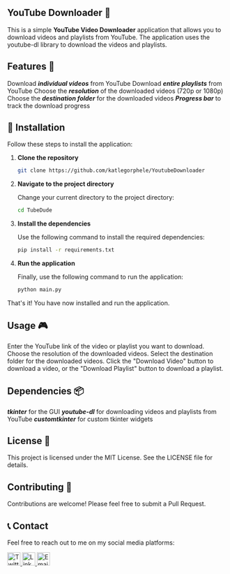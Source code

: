 ## YouTube Downloader 🎥 
This is a simple **YouTube Video Downloader** application that allows you to download videos and playlists from YouTube. The application uses the youtube-dl library to download the videos and playlists.

## Features 🌟 
Download ***individual videos*** from YouTube
Download ***entire playlists*** from YouTube
Choose the ***resolution*** of the downloaded videos (720p or 1080p)
Choose the ***destination folder*** for the downloaded videos
***Progress bar*** to track the download progress




## 🚀 Installation

Follow these steps to install the application:

1. **Clone the repository**

   ```bash
   git clone https://github.com/katlegorphele/YoutubeDownloader
   ```
   
2. **Navigate to the project directory**

   Change your current directory to the project directory:

   ```bash
   cd TubeDude
   ```

3. **Install the dependencies**

   Use the following command to install the required dependencies:

   ```bash
   pip install -r requirements.txt
   ```

4. **Run the application**

   Finally, use the following command to run the application:

   ```bash
   python main.py
   ```
That's it! You have now installed and run the application.

## Usage 🎮 
Enter the YouTube link of the video or playlist you want to download.
Choose the resolution of the downloaded videos.
Select the destination folder for the downloaded videos.
Click the "Download Video" button to download a video, or the "Download Playlist" button to download a playlist.


## Dependencies 📦 
***tkinter*** for the GUI
***youtube-dl*** for downloading videos and playlists from YouTube
***customtkinter*** for custom tkinter widgets


## License 📄
This project is licensed under the MIT License. See the LICENSE file for details.

## Contributing 🤝
Contributions are welcome! Please feel free to submit a Pull Request.


## 📞 Contact

Feel free to reach out to me on my social media platforms:

<a href="https://twitter.com/katlegorphele" target="_blank">
    <img src="https://upload.wikimedia.org/wikipedia/commons/thumb/6/6f/Logo_of_Twitter.svg/1245px-Logo_of_Twitter.svg.png" alt="Twitter" width="30" height="30">
</a>
<a href="https://linkedin.com/in/katlegorphele" target="_blank">
    <img src="https://cdn-icons-png.flaticon.com/256/174/174857.png" alt="LinkedIn" width="30" height="30">
</a>
<a href="mailto:katlegorphele@gmail.com" target="_blank">
    <img src="https://mailmeteor.com/logos/assets/PNG/Gmail_Logo_512px.png" alt="Email" width="30" height="30">
</a>
